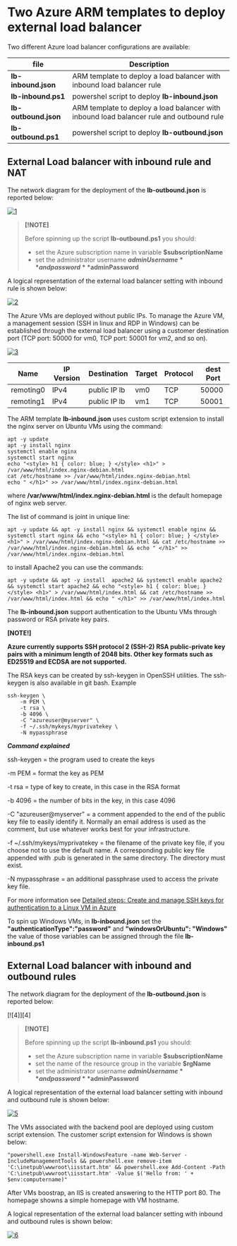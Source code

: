 <properties
pageTitle= 'Azure ARM template with load balancer'
description= "Azure ARM template with load balancer"
documentationcenter: na
services=""
documentationCenter="na"
authors="fabferri"
manager=""
editor=""/>

<tags
   ms.service="configuration-Example-Azure"
   ms.devlang="na"
   ms.topic="article"
   ms.tgt_pltfrm="na"
   ms.workload="na"
   ms.date="07/02/2021"
   ms.author="fabferri" />

# Two Azure ARM templates to deploy external load balancer
Two different Azure load balancer configurations are available:

| file                  | Description                                                                | 
| --------------------- |--------------------------------------------------------------------------- | 
| **lb-inbound.json**   | ARM template to deploy a load balancer with inbound load balancer rule     |
| **lb-inbound.ps1**    | powershel script to deploy **lb-inbound.json**                             |
| **lb-outbound.json**  | ARM template to deploy a load balancer with inbound load balancer rule and outbound rule |
| **lb-outbound.ps1**   | powershel script to deploy **lb-outbound.json**                            |


## External Load balancer with inbound rule and NAT
The network diagram for the deployment of the **lb-outbound.json** is reported below:

[![1]][1]

> **[!NOTE]**
>
> Before spinning up the script **lb-outbound.ps1**  you should:
> * set the Azure subscription name in variable **$subscriptionName**
> * set the administrator username **$adminUsername** and password **$adminPassword**
>

A logical representation of the external load balancer setting with inbound rule is shown below:

[![2]][2]

The Azure VMs are deployed without public IPs.
To manage the Azure VM, a management session (SSH in linux and RDP in Windows) can be established through the external load balancer using a customer destination port (TCP port: 50000 for vm0, TCP port: 50001 for vm2, and so on).

[![3]][3]

|Name       |IP Version | Destination    |Target | Protocol | dest Port |
| --------- |-----------|----------------|-------|----------|---------- | 
| remoting0 | IPv4      | public IP lb   | vm0   | TCP      | 50000     |
| remoting1 | IPv4      | public IP lb   | vm1   | TCP      | 50001     |


The ARM template **lb-inbound.json** uses custom script extension to install the nginx  server on Ubuntu VMs using the command:
```
apt -y update 
apt -y install nginx 
systemctl enable nginx 
systemctl start nginx 
echo "<style> h1 { color: blue; } </style> <h1>" > /var/www/html/index.nginx-debian.html 
cat /etc/hostname >> /var/www/html/index.nginx-debian.html 
echo " </h1>" >> /var/www/html/index.nginx-debian.html
```
where **/var/www/html/index.nginx-debian.html** is the default homepage of nginx web server.

The list of command is joint in unique line:
```console
apt -y update && apt -y install nginx && systemctl enable nginx && systemctl start nginx && echo "<style> h1 { color: blue; } </style> <h1>" > /var/www/html/index.nginx-debian.html && cat /etc/hostname >> /var/www/html/index.nginx-debian.html && echo " </h1>" >> /var/www/html/index.nginx-debian.html
```

to install Apache2 you can use the commands:
```
apt -y update && apt -y install  apache2 && systemctl enable apache2 && systemctl start apache2 && echo "<style> h1 { color: blue; } </style> <h1>" > /var/www/html/index.html && cat /etc/hostname >> /var/www/html/index.html && echo " </h1>" >> /var/www/html/index.html
```

The **lb-inbound.json** support authentication to the Ubuntu VMs through password or RSA private key pairs.

**[NOTE!]**

**Azure currently supports SSH protocol 2 (SSH-2) RSA public-private key pairs with a minimum length of 2048 bits. Other key formats such as ED25519 and ECDSA are not supported.**

The RSA keys can be created by ssh-keygen in OpenSSH utilities. The ssh-keygen is also available in git bash.
Example
```console
ssh-keygen \
    -m PEM \
    -t rsa \
    -b 4096 \
    -C "azureuser@myserver" \
    -f ~/.ssh/mykeys/myprivatekey \
    -N mypassphrase
```
**_Command explained_**

ssh-keygen = the program used to create the keys

-m PEM = format the key as PEM

-t rsa = type of key to create, in this case in the RSA format

-b 4096 = the number of bits in the key, in this case 4096

-C "azureuser@myserver" = a comment appended to the end of the public key file to easily identify it. Normally an email address is used as the comment, but use whatever works best for your infrastructure.

-f ~/.ssh/mykeys/myprivatekey = the filename of the private key file, if you choose not to use the default name. A corresponding public key file appended with .pub is generated in the same directory. The directory must exist.

-N mypassphrase = an additional passphrase used to access the private key file.

For more information see [Detailed steps: Create and manage SSH keys for authentication to a Linux VM in Azure](https://docs.microsoft.com/en-us/azure/virtual-machines/linux/create-ssh-keys-detailed)


To spin up  Windows VMs, in **lb-inbound.json** set the **"authenticationType":"password"** and **"windowsOrUbuntu": "Windows"**
the value of those variables can be assigned through the file  **lb-inbound.ps1**

## External Load balancer with inbound and outbound rules
The network diagram for the deployment of the **lb-outbound.json** is reported below:

[![4]][4]

> **[!NOTE]**
>
> Before spinning up the script **lb-inbound.ps1**  you should:
> * set the Azure subscription name in variable **$subscriptionName**
> * set the name of the resource group in the variable **$rgName**
> * set the administrator username **$adminUsername** and password **$adminPassword**
>

A logical representation of the external load balancer setting with inbound and outbound rule is shown below:

[![5]][5]

The VMs associated with the backend pool are deployed using custom script extension. The customer script extension for Windows is shown below:

```console
"powershell.exe Install-WindowsFeature -name Web-Server -IncludeManagementTools && powershell.exe remove-item 'C:\inetpub\wwwroot\iisstart.htm' && powershell.exe Add-Content -Path 'C:\inetpub\wwwroot\iisstart.htm' -Value $('Hello from: ' + $env:computername)"
```
After VMs boostrap, an IIS is created answering to the HTTP port 80. The homepage showns a simple homepage with VM hostname.

A logical representation of the external load balancer setting with inbound and outbound rules is shown below:

[![6]][6]

<!--Image References-->

[1]: ./media/lb-inbound-01.png "network diagram load balancer with inbound rule and NAT"
[2]: ./media/lb-inbound-02.png "network diagram load balancer with inbound rule and NAT"
[3]: ./media/lb-inbound-03.png "access to the Azure VM through the public IP of the external load balancer"
[5]: ./media/lb-outbound-01.png "network diagram load balancer with oubound rule"
[6]: ./media/lb-outbound-02.png "network diagram load balancer with oubound rule"

<!--Link References-->

